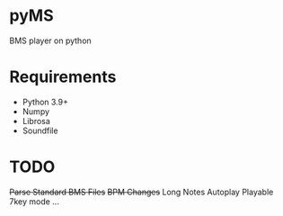 # pyMS
BMS player on python

# Requirements
- Python 3.9+
- Numpy
- Librosa
- Soundfile

# TODO
~~Parse Standard BMS Files~~
~~BPM Changes~~
Long Notes
Autoplay
Playable 7key mode
...
